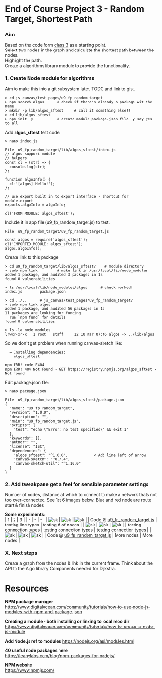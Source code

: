# End of Course Project 3 - Random Target, Shortest Path
### Aim
Based on the code form [class 3](https://github.com/UnacceptableBehaviour/js_canvas/blob/master/test_pages/u4_animation/README.md) as a starting point.  
Select two nodes in the graph and calculate the shortest path between the nodes.  
Highlight the path.  
Create a algorithms library module to provide the functionality.   
  
### 1. Create Node module for algorithms  
Aim to make this into a git subsystem later. TODO and link to gist.
```
> cd js_canvas/test_pages/u9_fp_random_target
> npm search algos		# check if there's already a package wit the name!
> mkdir -p lib/algos_sftest		# call it something else!!
> cd lib/algos_sftest
> npm init -y			# create module package.json file -y say yes to all
```
  
Add **algos_sftest** test code:
```
> nano index.js

File: u9_fp_random_target/lib/algos_sftest/index.js
// algos support module
// helpers
const cl = (str) => {
  console.log(str);
};

function algoInfo() {
  cl('[algos] Hello!');
};

// use export built in to export interface - shortcut for module.export
exports.algoInfo = algoInfo;

cl('FROM MODULE: algos_sftest');
```
Include it in app file (u9_fp_random_target.js) to test.
```
File: u9_fp_random_target/u9_fp_random_target.js

const algos = require('algos_sftest');
cl('IMPORTED MODULE: algos_sftest');
algos.algoInfo();
```
  
Create link to this package:
```
> cd u9_fp_random_target/lib/algos_sftest/    # module directory
> sudo npm link			# make link in /usr/local/lib/node_modules
added 1 package, and audited 3 packages in 1s
found 0 vulnerabilities

> ls /usr/local/lib/node_modules/algos		# check worked!
index.js		package.json

> cd ../..		# js_canvas/test_pages/u9_fp_random_target/
> sudo npm link algos
added 1 package, and audited 56 packages in 1s
11 packages are looking for funding
  run `npm fund` for details
found 0 vulnerabilities

> ls -la node_modules
lrwxr-xr-x   1 root   staff     12 10 Mar 07:46 algos -> ../lib/algos
```
  
So we don't get problem when running canvas-sketch like:
```
  → Installing dependencies:  
    algos_sftest  

npm ERR! code E404
npm ERR! 404 Not Found - GET https://registry.npmjs.org/algos_sftest - Not found
```
  
Edit package.json file:
```
> nano package.json

File: u9_fp_random_target/lib/algos_sftest/package.json
{
  "name": "u9_fp_random_target",
  "version": "1.0.0",
  "description": "",
  "main": "u9_fp_random_target.js",
  "scripts": {
    "test": "echo \"Error: no test specified\" && exit 1"
  },
  "keywords": [],
  "author": "",
  "license": "ISC",
  "dependencies": {
    "algos_sftest": "^1.0.0",		     < Add line left of arrow
    "canvas-sketch": "^0.7.4",
    "canvas-sketch-util": "^1.10.0"
  }
}
```  
  
### 2. Add tweakpane get a feel for sensible parameter settings  
Number of nodes, distance at which to connect to make a network thats not too over-connected.
See 1st 6 images below. Blue and red node are route start & finish nodes

**Some experiments:**  
| 1 | 2 | 3 | 
| - | - | - | 
| ![sk](https://github.com/UnacceptableBehaviour/js_canvas/blob/master/test_pages/u9_fp_random_target/images/2022.03.10-17.10.44.png) | ![sk](https://github.com/UnacceptableBehaviour/js_canvas/blob/master/test_pages/u9_fp_random_target/images/2022.03.10-19.37.25.png) | ![sk](https://github.com/UnacceptableBehaviour/js_canvas/blob/master/test_pages/u9_fp_random_target/images/2022.03.10-19.38.12.png) |
| Code @ [u9_fp_random_target.js](https://github.com/UnacceptableBehaviour/js_canvas/blob/fc610f4ddc7dde1d54572d3e60bac26bbdf1ff84/test_pages/u9_fp_random_target/u9_fp_random_target.js) | testing line types | testing # of nodes | 
| ![sk](https://github.com/UnacceptableBehaviour/js_canvas/blob/master/test_pages/u9_fp_random_target/images/2022.03.10-19.38.26.png) | ![sk](https://github.com/UnacceptableBehaviour/js_canvas/blob/master/test_pages/u9_fp_random_target/images/2022.03.10-19.38.32.png) | ![sk](https://github.com/UnacceptableBehaviour/js_canvas/blob/master/test_pages/u9_fp_random_target/images/2022.03.10-19.38.40.png) |
| testing connection types | testing connection types | testing connection types | 
| ![sk](https://github.com/UnacceptableBehaviour/js_canvas/blob/master/test_pages/u9_fp_random_target/images/2022.03.13-19.55.17.png) | ![sk](https://github.com/UnacceptableBehaviour/js_canvas/blob/master/test_pages/u9_fp_random_target/images/2022.03.13-19.31.46.png) | ![sk](https://github.com/UnacceptableBehaviour/js_canvas/blob/master/test_pages/u9_fp_random_target/images/2022.03.13-19.32.50.png) |
| Code @ [u9_fp_random_target.js]() | More nodes | More nodes | 
  
### X. Next steps
Create a graph from the nodes & link in the current frame.
Think about the API to the Algo library
Components needed for Dijkstra.


  




# Resources
**NPM package manager**  
https://www.digitalocean.com/community/tutorials/how-to-use-node-js-modules-with-npm-and-package-json
  
**Creating a module - both installing or linking to local repo dir**  
https://www.digitalocean.com/community/tutorials/how-to-create-a-node-js-module  
  
**Add Node.js ref to modules**
https://nodejs.org/api/modules.html  
  
**40 useful node packages here**  
https://leanylabs.com/blog/npm-packages-for-nodejs/
  
**NPM website**  
https://www.npmjs.com/  
